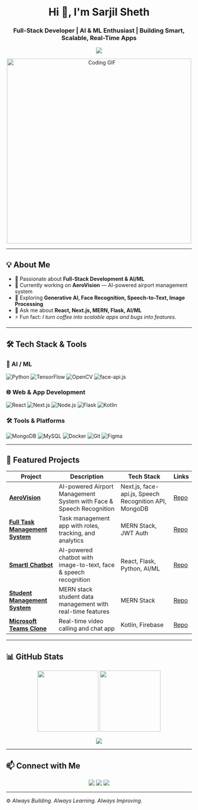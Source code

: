 <!-- Profile Header -->
<h1 align="center">Hi 👋, I'm Sarjil Sheth</h1>
<h3 align="center">Full-Stack Developer | AI & ML Enthusiast | Building Smart, Scalable, Real-Time Apps</h3>

<!-- Typing SVG -->
<p align="center">
  <img src="https://readme-typing-svg.herokuapp.com?color=00F7FF&size=25&center=true&vCenter=true&width=600&lines=Full-Stack+Developer;AI+%26+ML+Innovator;MERN+%26+Next.js+Specialist;Face+%26+Speech+Recognition;Always+Learning+Always+Building" />
</p>

<!-- Hacker GIF -->
<p align="center">
  <img src="https://media.giphy.com/media/qgQUggAC3Pfv687qPC/giphy.gif" width="500" alt="Coding GIF" />
</p>

---

## 💡 About Me
- 🚀 Passionate about **Full-Stack Development & AI/ML**
- 🔭 Currently working on **AeroVision** — AI-powered airport management system  
- 🌱 Exploring **Generative AI, Face Recognition, Speech-to-Text, Image Processing**
- 💬 Ask me about **React, Next.js, MERN, Flask, AI/ML**
- ⚡ Fun fact: *I turn coffee into scalable apps and bugs into features.*

---

## 🛠 Tech Stack & Tools

### 🧠 AI / ML
![Python](https://img.shields.io/badge/Python-3776AB?style=for-the-badge&logo=python&logoColor=white)
![TensorFlow](https://img.shields.io/badge/TensorFlow-FF6F00?style=for-the-badge&logo=tensorflow&logoColor=white)
![OpenCV](https://img.shields.io/badge/OpenCV-5C3EE8?style=for-the-badge&logo=opencv&logoColor=white)
![face-api.js](https://img.shields.io/badge/face--api.js-000000?style=for-the-badge&logo=javascript&logoColor=yellow)

### 🌐 Web & App Development
![React](https://img.shields.io/badge/React-20232A?style=for-the-badge&logo=react&logoColor=61DAFB)
![Next.js](https://img.shields.io/badge/Next.js-000000?style=for-the-badge&logo=nextdotjs&logoColor=white)
![Node.js](https://img.shields.io/badge/Node.js-339933?style=for-the-badge&logo=nodedotjs&logoColor=white)
![Flask](https://img.shields.io/badge/Flask-000000?style=for-the-badge&logo=flask&logoColor=white)
![Kotlin](https://img.shields.io/badge/Kotlin-7F52FF?style=for-the-badge&logo=kotlin&logoColor=white)

### 🛠 Tools & Platforms
![MongoDB](https://img.shields.io/badge/MongoDB-4EA94B?style=for-the-badge&logo=mongodb&logoColor=white)
![MySQL](https://img.shields.io/badge/MySQL-005C84?style=for-the-badge&logo=mysql&logoColor=white)
![Docker](https://img.shields.io/badge/Docker-2496ED?style=for-the-badge&logo=docker&logoColor=white)
![Git](https://img.shields.io/badge/Git-F05032?style=for-the-badge&logo=git&logoColor=white)
![Figma](https://img.shields.io/badge/Figma-F24E1E?style=for-the-badge&logo=figma&logoColor=white)

---

## 📂 Featured Projects

| Project | Description | Tech Stack | Links |
|---------|-------------|------------|-------|
| **[AeroVision](https://github.com/ShethSarjil155/AeroVision)** | AI-powered Airport Management System with Face & Speech Recognition | Next.js, face-api.js, Speech Recognition API, MongoDB | [Repo](https://github.com/ShethSarjil155/AeroVision) |
| **[Full Task Management System](https://github.com/ShethSarjil155/Full-Task-Management-System)** | Task management app with roles, tracking, and analytics | MERN Stack, JWT Auth | [Repo](https://github.com/ShethSarjil155/Full-Task-Management-System) |
| **[SmartI Chatbot](https://github.com/ShethSarjil155/SmartI-Project)** | AI-powered chatbot with image-to-text, face & speech recognition | React, Flask, Python, AI/ML | [Repo](https://github.com/ShethSarjil155/SmartI-Project) |
| **[Student Management System](https://github.com/ShethSarjil155/Student-Management-System)** | MERN stack student data management with real-time features | MERN Stack | [Repo](https://github.com/ShethSarjil155/Student-Management-System) |
| **[Microsoft Teams Clone](https://github.com/ShethSarjil155/MicrosoftTeamsClone)** | Real-time video calling and chat app | Kotlin, Firebase | [Repo](https://github.com/ShethSarjil155/MicrosoftTeamsClone) |

---

## 📊 GitHub Stats

<p align="center">
  <img src="https://github-readme-stats.vercel.app/api?username=ShethSarjil155&show_icons=true&theme=tokyonight" height="165" />
  <img src="https://github-readme-stats.vercel.app/api/top-langs/?username=ShethSarjil155&layout=compact&theme=tokyonight" height="165" />
</p>

<p align="center">
  <img src="https://streak-stats.demolab.com?user=ShethSarjil155&theme=tokyonight" />
</p>

---

## 📫 Connect with Me
<p align="center">
  <a href="mailto:youremail@example.com"><img src="https://img.shields.io/badge/Email-D14836?style=for-the-badge&logo=gmail&logoColor=white"/></a>
  <a href="https://www.linkedin.com/in/yourusername"><img src="https://img.shields.io/badge/LinkedIn-0A66C2?style=for-the-badge&logo=linkedin&logoColor=white"/></a>
  <a href="https://github.com/ShethSarjil155"><img src="https://img.shields.io/badge/GitHub-181717?style=for-the-badge&logo=github&logoColor=white"/></a>
</p>

---

⚙️ *Always Building. Always Learning. Always Improving.*
